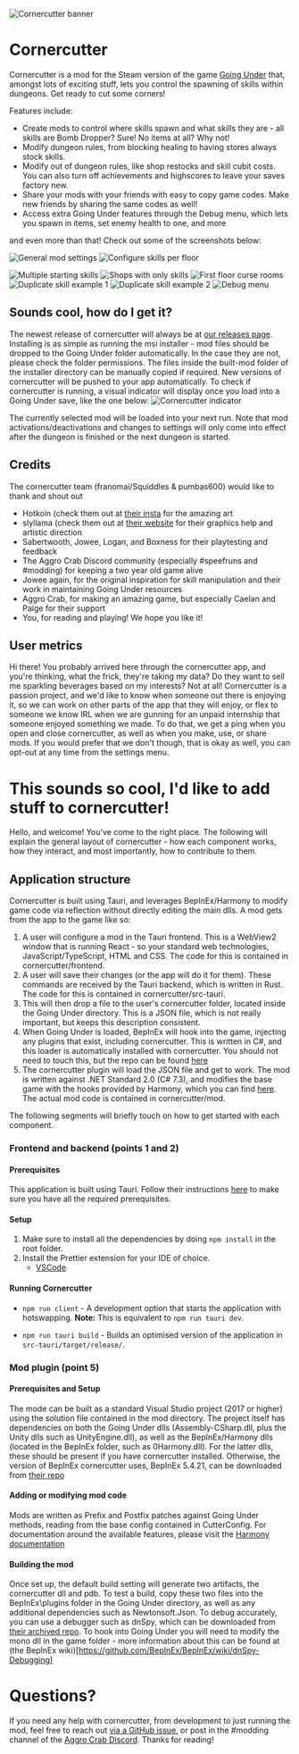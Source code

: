 ![Cornercutter banner](./screenshots/logo/CornercutterBanner.png?raw=true)

# Cornercutter

Cornercutter is a mod for the Steam version of the game [Going Under](https://aggrocrab.com/Going-Under) that, amongst lots of exciting stuff, lets you control the spawning of skills within dungeons. Get ready to cut some corners!

Features include:
* Create mods to control where skills spawn and what skills they are - all skills are Bomb Dropper? Sure! No items at all? Why not!
* Modify dungeon rules, from blocking healing to having stores always stock skills.
* Modify out of dungeon rules, like shop restocks and skill cubit costs. You can also turn off achievements and highscores to leave your saves factory new.
* Share your mods with your friends with easy to copy game codes. Make new friends by sharing the same codes as well!
* Access extra Going Under features through the Debug menu, which lets you spawn in items, set enemy health to one, and more

and even more than that! Check out some of the screenshots below:

![General mod settings](./screenshots/in-app/GeneralPage.jpg?raw=true "Setup your mod with lots of cool settings and also ones that make the game way harder!")
![Configure skills per floor](./screenshots/in-game/MultipleStartingSkills.jpg?raw=true "Pick skills to show up on each floor! They're all there, we checked!")

![Multiple starting skills](./screenshots/in-game/MultipleStartingSkills.jpg?raw=true "Start with mutiple skills! Become legendary right out the gate!")
![Shops with only skills](./screenshots/in-game/AllSkillShops.jpg?raw=true "Rig stores to overstock all the skills you could ever want! Be unable to afford any of them!")
![First floor curse rooms](./screenshots/in-game/FloorOneCurseRoom.jpg?raw=true "Spawn special rooms in places they shouldn't be! Rig those as well!")
![Duplicate skill example 1](./screenshots/in-game/DuplicateSkills1.jpg?raw=true "Get 'free' skills out of pedestal rooms!")
![Duplicate skill example 2](./screenshots/in-game/DuplicateSkills2.jpg?raw=true "Double down on your favourite skills!")
![Debug menu](./screenshots/in-game/DebugMenu.jpg?raw=true "Use the debug menu for even more fun! Or softlock the game!")

## Sounds cool, how do I get it?

The newest release of cornercutter will always be at [our releases page](https://github.com/franomai/cornercutter/releases).
Installing is as simple as running the msi installer - mod files should be dropped to the Going Under folder automatically.
In the case they are not, please check the folder permissions. The files inside the built-mod folder of the installer directory can be manually copied if required.
New versions of cornercutter will be pushed to your app automatically.
To check if cornercutter is running, a visual indicator will display once you load into a Going Under save, like the one below:
![Cornercutter indicator](./screenshots/in-game/DuplicateSkills2?raw=true "The cornercutter indicator is in the top left. It will change depending on if you are in a dungeon and if you have mods loaded.")

The currently selected mod will be loaded into your next run. Note that mod activations/deactivations and changes to settings will only come into effect after the dungeon is finished or the next dungeon is started.

## Credits

The cornercutter team (franomai/Squiddles & pumbas600) would like to thank and shout out
* Hotkoin (check them out at [their insta](https://www.instagram.com/hotkoin) for the amazing art
* slyllama (check them out at [their website](https://www.slyllama.net/) for their graphics help and artistic direction
* Sabertwooth, Jowee, Logan, and Boxness for their playtesting and feedback
* The Aggro Crab Discord community (especially #speefruns and #modding) for keeping a two year old game alive
* Jowee again, for the original inspiration for skill manipulation and their work in maintaining Going Under resources
* Aggro Crab, for making an amazing game, but especially Caelan and Paige for their support
* You, for reading and playing! We hope you like it!

## User metrics

Hi there! You probably arrived here through the cornercutter app, and you're thinking, what the frick, they're taking my data? Do they want to sell me sparkling beverages based on my interests? Not at all! Cornercutter is a passion project, and we'd like to know when someone out there is enjoying it, so we can work on other parts of the app that they will enjoy, or flex to someone we know IRL when we are gunning for an unpaid internship that someone enjoyed something we made. To do that, we get a ping when you open and close cornercutter, as well as when you make, use, or share mods. If you would prefer that we don't though, that is okay as well, you can opt-out at any time from the settings menu.

# This sounds so cool, I'd like to add stuff to cornercutter!

Hello, and welcome! You've come to the right place. The following will explain the general layout of cornercutter - how each component works, how they interact, and most importantly, how to contribute to them.

## Application structure
Cornercutter is built using Tauri, and leverages BepInEx/Harmony to modify game code via reflection without directly editing the main dlls. A mod gets from the app to the game like so:
1. A user will configure a mod in the Tauri frontend. This is a WebView2 window that is running React - so your standard web technologies, JavaScript/TypeScript, HTML and CSS. The code for this is contained in cornercutter/frontend.
2. A user will save their changes (or the app will do it for them). These commands are received by the Tauri backend, which is written in Rust. The code for this is contained in cornercutter/src-tauri.
3. This will then drop a file to the user's cornercutter folder, located inside the Going Under directory. This is a JSON file, which is not really important, but keeps this description consistent.
4. When Going Under is loaded, BepInEx will hook into the game, injecting any plugins that exist, including cornercutter. This is written in C#, and this loader is automatically installed with cornercutter. You should not need to touch this, but the repo can be found [here](https://github.com/BepInEx/BepInEx)
5. The cornercutter plugin will load the JSON file and get to work. The mod is written against .NET Standard 2.0 (C# 7.3), and modifies the base game with the hooks provided by Harmony, which you can find [here](https://github.com/pardeike/Harmony). The actual mod code is contained in cornercutter/mod.

The following segments will briefly touch on how to get started with each component.

### Frontend and backend (points 1 and 2)

#### Prerequisites 

This application is built using Tauri. Follow their instructions [here](https://tauri.app/v1/guides/getting-started/prerequisites) to make sure you have all the required prerequisites.

#### Setup

1. Make sure to install all the dependencies by doing `npm install` in the root folder.
2. Install the Prettier extension for your IDE of choice.
   - [VSCode](https://marketplace.visualstudio.com/items?itemName=esbenp.prettier-vscode)

#### Running Cornercutter

- `npm run client` - A development option that starts the application with hotswapping. **Note:** This is equivalent to `npm run tauri dev`.
  
- `npm run tauri build` - Builds an optimised version of the application in `src-tauri/target/release/`.

### Mod plugin (point 5)

#### Prerequisites and Setup

The mode can be built as a standard Visual Studio project (2017 or higher) using the solution file contained in the mod directory. The project itself has dependencies on both the Going Under dlls (Assembly-CSharp.dll, plus the Unity dlls such as UnityEngine.dll), as well as the BepInEx/Harmony dlls (located in the BepInEx folder, such as 0Harmony.dll). For the latter dlls, these should be present if you have cornercutter installed. Otherwise, the version of BepInEx cornercutter uses, BepInEx 5.4.21, can be downloaded from [their repo](https://github.com/BepInEx/BepInEx/releases/tag/v5.4.21)

#### Adding or modifying mod code

Mods are written as Prefix and Postfix patches against Going Under methods, reading from the base config contained in CutterConfig. For documentation around the available features, please visit the [Harmony documentation](https://harmony.pardeike.net/articles/patching.html)

#### Building the mod

Once set up, the default build setting will generate two artifacts, the cornercutter dll and pdb. To test a build, copy these two files into the BepInEx\plugins folder in the Going Under directory, as well as any additional dependencies such as Newtonsoft.Json. To debug accurately, you can use a debugger such as dnSpy, which can be downloaded from [their archived repo](https://github.com/dnSpy/dnSpy/releases/tag/v6.1.8). To hook into Going Under you will need to modify the mono dll in the game folder - more information about this can be found at (the BepInEx wiki)[https://github.com/BepInEx/BepInEx/wiki/dnSpy-Debugging]

# Questions?

If you need any help with cornercutter, from development to just running the mod, feel free to reach out [via a GitHub issue](https://github.com/franomai/cornercutter/issues), or post in the #modding channel of the [Aggro Crab Discord](http://discord.gg/aggrocrab). Thanks for reading!
